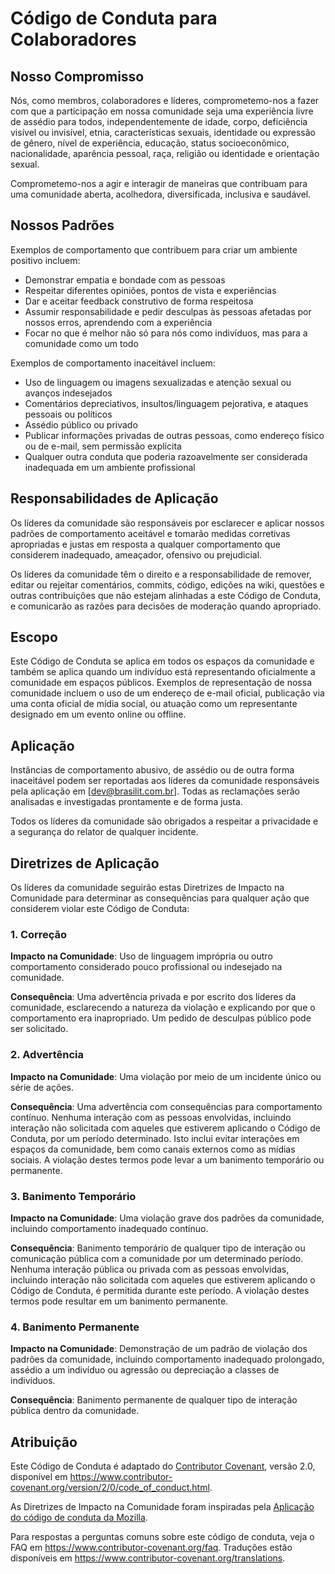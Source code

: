 # Código de Conduta para Colaboradores

## Nosso Compromisso

Nós, como membros, colaboradores e líderes, comprometemo-nos a fazer com que a participação em nossa comunidade seja uma experiência livre de assédio para todos, independentemente de idade, corpo, deficiência visível ou invisível, etnia, características sexuais, identidade ou expressão de gênero, nível de experiência, educação, status socioeconômico, nacionalidade, aparência pessoal, raça, religião ou identidade e orientação sexual.

Comprometemo-nos a agir e interagir de maneiras que contribuam para uma comunidade aberta, acolhedora, diversificada, inclusiva e saudável.

## Nossos Padrões

Exemplos de comportamento que contribuem para criar um ambiente positivo incluem:

* Demonstrar empatia e bondade com as pessoas
* Respeitar diferentes opiniões, pontos de vista e experiências
* Dar e aceitar feedback construtivo de forma respeitosa
* Assumir responsabilidade e pedir desculpas às pessoas afetadas por nossos erros, aprendendo com a experiência
* Focar no que é melhor não só para nós como indivíduos, mas para a comunidade como um todo

Exemplos de comportamento inaceitável incluem:

* Uso de linguagem ou imagens sexualizadas e atenção sexual ou avanços indesejados
* Comentários depreciativos, insultos/linguagem pejorativa, e ataques pessoais ou políticos
* Assédio público ou privado
* Publicar informações privadas de outras pessoas, como endereço físico ou de e-mail, sem permissão explícita
* Qualquer outra conduta que poderia razoavelmente ser considerada inadequada em um ambiente profissional

## Responsabilidades de Aplicação

Os líderes da comunidade são responsáveis por esclarecer e aplicar nossos padrões de comportamento aceitável e tomarão medidas corretivas apropriadas e justas em resposta a qualquer comportamento que considerem inadequado, ameaçador, ofensivo ou prejudicial.

Os líderes da comunidade têm o direito e a responsabilidade de remover, editar ou rejeitar comentários, commits, código, edições na wiki, questões e outras contribuições que não estejam alinhadas a este Código de Conduta, e comunicarão as razões para decisões de moderação quando apropriado.

## Escopo

Este Código de Conduta se aplica em todos os espaços da comunidade e também se aplica quando um indivíduo está representando oficialmente a comunidade em espaços públicos. Exemplos de representação de nossa comunidade incluem o uso de um endereço de e-mail oficial, publicação via uma conta oficial de mídia social, ou atuação como um representante designado em um evento online ou offline.

## Aplicação

Instâncias de comportamento abusivo, de assédio ou de outra forma inaceitável podem ser reportadas aos líderes da comunidade responsáveis pela aplicação em [dev@brasilit.com.br]. Todas as reclamações serão analisadas e investigadas prontamente e de forma justa.

Todos os líderes da comunidade são obrigados a respeitar a privacidade e a segurança do relator de qualquer incidente.

## Diretrizes de Aplicação

Os líderes da comunidade seguirão estas Diretrizes de Impacto na Comunidade para determinar as consequências para qualquer ação que considerem violar este Código de Conduta:

### 1. Correção

**Impacto na Comunidade**: Uso de linguagem imprópria ou outro comportamento considerado pouco profissional ou indesejado na comunidade.

**Consequência**: Uma advertência privada e por escrito dos líderes da comunidade, esclarecendo a natureza da violação e explicando por que o comportamento era inapropriado. Um pedido de desculpas público pode ser solicitado.

### 2. Advertência

**Impacto na Comunidade**: Uma violação por meio de um incidente único ou série de ações.

**Consequência**: Uma advertência com consequências para comportamento contínuo. Nenhuma interação com as pessoas envolvidas, incluindo interação não solicitada com aqueles que estiverem aplicando o Código de Conduta, por um período determinado. Isto inclui evitar interações em espaços da comunidade, bem como canais externos como as mídias sociais. A violação destes termos pode levar a um banimento temporário ou permanente.

### 3. Banimento Temporário

**Impacto na Comunidade**: Uma violação grave dos padrões da comunidade, incluindo comportamento inadequado contínuo.

**Consequência**: Banimento temporário de qualquer tipo de interação ou comunicação pública com a comunidade por um determinado período. Nenhuma interação pública ou privada com as pessoas envolvidas, incluindo interação não solicitada com aqueles que estiverem aplicando o Código de Conduta, é permitida durante este período. A violação destes termos pode resultar em um banimento permanente.

### 4. Banimento Permanente

**Impacto na Comunidade**: Demonstração de um padrão de violação dos padrões da comunidade, incluindo comportamento inadequado prolongado, assédio a um indivíduo ou agressão ou depreciação a classes de indivíduos.

**Consequência**: Banimento permanente de qualquer tipo de interação pública dentro da comunidade.

## Atribuição

Este Código de Conduta é adaptado do [Contributor Covenant][homepage], versão 2.0,
disponível em https://www.contributor-covenant.org/version/2/0/code_of_conduct.html.

As Diretrizes de Impacto na Comunidade foram inspiradas pela [Aplicação do código de conduta da Mozilla](https://github.com/mozilla/diversity).

[homepage]: https://www.contributor-covenant.org

Para respostas a perguntas comuns sobre este código de conduta, veja o FAQ em
https://www.contributor-covenant.org/faq. Traduções estão disponíveis em
https://www.contributor-covenant.org/translations.
